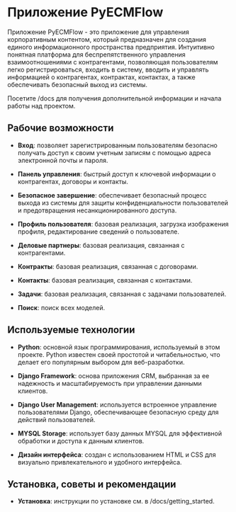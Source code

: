 
# Приложение PyECMFlow

Приложение PyECMFlow - это приложение для управления корпоративным контентом, который предназначен для создания единого информационного пространства предприятия. Интуитивно понятная платформа для беспрепятственного управления взаимоотношениями с контрагентами, позволяющая пользователям легко регистрироваться, входить в систему, вводить и управлять информацией о контрагентах, контрактах, контактах, а также обеспечивать безопасный выход из системы.


Посетите /docs для получения дополнительной информации и начала работы над проектом.

## Рабочие возможности 

- **Вход**: позволяет зарегистрированным пользователям безопасно получать доступ к своим учетным записям с помощью адреса электронной почты и пароля.

- **Панель управления**: быстрый доступ к ключевой информации о контрагентах, договоры и контакты.

- **Безопасное завершение**: обеспечивает безопасный процесс выхода из системы для защиты конфиденциальности пользователей и предотвращения несанкционированного доступа.

- **Профиль пользователя**: базовая реализация, загрузка изображения профиля, редактирование сведений о пользователе.

- **Деловые партнеры**: базовая реализация, связанная с контрагентами.

- **Контракты**: базовая реализация, связанная с договорами.
 
- **Контакты**: базовая реализация, связанная с контактами.

- **Задачи**: базовая реализация, связанная с задачами пользователей.
 
- **Поиск**: поиск всех моделей.


## Используемые технологии

- **Python**: основной язык программирования, используемый в этом проекте. Python известен своей простотой и читабельностью, что делает его популярным выбором для веб-разработки.

- **Django Framework**: основа приложения CRM, выбранная за ее надежность и масштабируемость при управлении данными клиентов.

- **Django User Management**: используется встроенное управление пользователями Django, обеспечивающее безопасную среду для действий пользователей.

- **MYSQL Storage**: использует базу данных MYSQL для эффективной обработки и доступа к данным клиентов.

- **Дизайн интерфейса**: создан с использованием HTML и CSS для визуально привлекательного и удобного интерфейса.

## Установка, советы и рекомендации

- **Установка**: инструкции по установке см. в /docs/getting_started.

